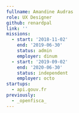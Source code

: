 ```yaml
---
fullname: Amandine Audras
role: UX Designer
github: renardpal
link: ''
missions:
  - start: '2018-11-02'
    end: '2019-06-30'
    status: admin
    employer: dinum
  - start: '2019-09-02'
    end: '2020-06-30'
    status: independent
    employer: octo
startups:
  - api.gouv.fr
previously:
  - _openfisca_
---
```


